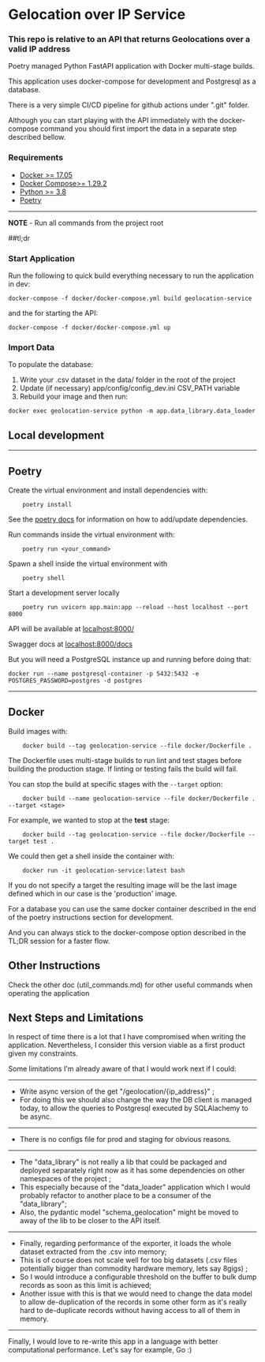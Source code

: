 # Gelocation over IP Service

### This repo is relative to an API that returns Geolocations over a valid IP address

Poetry managed Python FastAPI application with Docker multi-stage builds.

This application uses docker-compose for development and Postgresql as a database.

There is a very simple CI/CD pipeline for github actions under ".git" folder.

Although you can start playing with the API immediately with the docker-compose command you should first import the data in a separate step described bellow.

### Requirements

- [Docker >= 17.05](https://docs.docker.com/get-docker/)
- [Docker Compose>= 1.29.2](https://docs.docker.com/compose/install/)
- [Python >= 3.8](https://www.python.org/downloads/release/python-381/)
- [Poetry](https://github.com/python-poetry/poetry)


---
**NOTE** - Run all commands from the project root

##tl;dr

### Start Application
Run the following to quick build everything necessary to run the application in dev:
```
docker-compose -f docker/docker-compose.yml build geolocation-service
```

and the for starting the API:
```
docker-compose -f docker/docker-compose.yml up
```

### Import Data
To populate the database:

1. Write your .csv dataset in the data/ folder in the root of the project
2. Update (if necessary) app/config/config_dev.ini CSV_PATH variable
3. Rebuild your image and then run:
```
docker exec geolocation-service python -m app.data_library.data_loader
```


## Local development

---
## Poetry


Create the virtual environment and install dependencies with:

        poetry install

See the [poetry docs](https://python-poetry.org/docs/) for information on how to add/update dependencies.

Run commands inside the virtual environment with:

        poetry run <your_command>

Spawn a shell inside the virtual environment with

        poetry shell

Start a development server locally

        poetry run uvicorn app.main:app --reload --host localhost --port 8000

API will be available at [localhost:8000/](http://localhost:8000/)

Swagger docs at [localhost:8000/docs](http://localhost:8000/docs)

But you will need a PostgreSQL instance up and running before doing that:

```
docker run --name postgresql-container -p 5432:5432 -e POSTGRES_PASSWORD=postgres -d postgres
```

---

## Docker


Build images with:
        
        docker build --tag geolocation-service --file docker/Dockerfile . 

The Dockerfile uses multi-stage builds to run lint and test stages before building the production stage.  If linting or testing fails the build will fail.

You can stop the build at specific stages with the `--target` option:

        docker build --name geolocation-service --file docker/Dockerfile . --target <stage>


For example, we wanted to stop at the **test** stage:

        docker build --tag geolocation-service --file docker/Dockerfile --target test .

We could then get a shell inside the container with:

        docker run -it geolocation-service:latest bash

If you do not specify a target the resulting image will be the last image defined which in our case is the 'production' image.

For a database you can use the same docker container described in the end of the poetry instructions section for development.

And you can always stick to the docker-compose option described in the TL;DR session for a faster flow.


## Other Instructions

Check the other doc (util_commands.md) for other useful commands when operating the application

## Next Steps and Limitations

In respect of time there is a lot that I have compromised when writing the application.
Nevertheless, I consider this version viable as a first product given my constraints.

Some limitations I'm already aware of that I would work next if I could:

---
* Write async version of the get "/geolocation/{ip_address}" ;
* For doing this we should also change the way the DB client is managed today, to allow the queries to Postgresql executed by SQLAlachemy to be async.
---
* There is no configs file for prod and staging for obvious reasons.
---
* The "data_library" is not really a lib that could be packaged and deployed separately right now as it has some dependencies on other namespaces of the project ;
* This especially because of the "data_loader" application which I would probably refactor to another place to be a consumer of the "data_library";
* Also, the pydantic model "schema_geolocation" might be moved to away of the lib to be closer to the API itself.
---
* Finally, regarding performance of the exporter, it loads the whole dataset extracted from the .csv into memory;
* This is of course does not scale well for too big datasets (.csv files potentially bigger than commodity hardware memory, lets say 8gigs) ;
* So I would introduce a configurable threshold on the buffer to bulk dump records as soon as this limit is achieved;
* Another issue with this is that we would need to change the data model to allow de-duplication of the records in some other form as it's really hard to de-duplicate records without having access to all of them in memory.
---
Finally, I would love to re-write this app in a language with better computational performance. Let's say for example, Go :)

